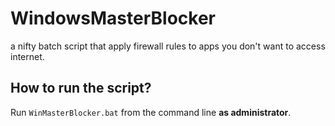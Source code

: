# WindowsMasterBlocker

a nifty batch script that apply firewall rules to apps you don't want to access internet.

## How to run the script?

Run `WinMasterBlocker.bat` from the command line **as administrator**.
